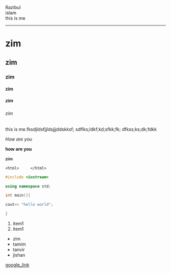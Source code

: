 <!--markdown tutorial-->
Razibul<br/>
islam <br/>
this is me <hr>

<!--Heading tag-->
# zim
## zim
### zim
#### zim
##### zim
###### zim

<!--paragraph-->
<p>this is me.fksdjldsfjjldsjjjddskksf;
sdflks;ldkf;kd;sfkk;fk;
dfkss;ks;dk;fdkk<p>

<!--italic-->

_How are you_

<!--Bold-->

__how are you__

<!-- strikethrough-->
~~zim~~

<!--oneline code-->

`<html>     </html> `

<!--Multipleline code-->

```c++
#include <iostream>

using namespace std;

int main(){

cout<< "hello world";

}
```
<!--order list-->
<ol>
 <li>item1</li>
 <li>item1</li>
</ol>

<!--unorder list-->

- zim
- tamim
- tanvir
- jishan

<!--link-->
 [google_link](https://www.google.com/)


 <!--image syntex-->

 <imr src="./Desktop/cat.jpg">


 








